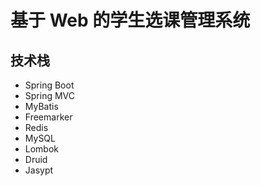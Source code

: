 # 基于 Web 的学生选课管理系统
## 技术栈
- Spring Boot
- Spring MVC
- MyBatis
- Freemarker
- Redis
- MySQL
- Lombok
- Druid
- Jasypt